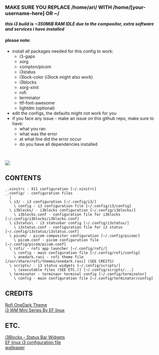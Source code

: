 ### MAKE SURE YOU REPLACE /home/ari/ WITH /home/[your-username-here] OR ~/
***this i3 build is ~350MiB RAM IDLE due to the compositor, extra software and services i have installed***
<br/>

#### please note:
  * install all packages needed for this config to work:
    * i3-gaps
    * xorg
    * compton/picom
    * i3status
    * i3lock-color (i3lock might also work)
    * i3blocks
    * xorg-xinit
    * rofi
    * terminator
    * ttf-font-awesome
    * lightdm (optional)
  * edit the configs, the defaults might not work for you
  * if you face any issue - make an issue on this github repo, make sure to have:
    * what you ran
    * what was the error
    * at what line did the error occur
    * do you have all dependencies installed

<br/>

![](https://user-images.githubusercontent.com/71613062/114439021-08de3480-9bb8-11eb-834a-67edb4b43b2a.png)

## CONTENTS
```
_.xinitrc - X11 configuration [~/.xinitrc]
_.config/ - configuration files
  |
  \ i3/ - i3 configuration [~/.config/i3/]
    \ config - i3 configuration file [~/.config/i3/config]
  \ i3blocks/ - i3blocks configuration [~/.config/i3blocks/]
    \ i3blocks.conf - configuration file for i3blocks [~/.config/i3blocks/i3blocks.conf]
  \ i3status\ - i3 statusbar config [~/.config/i3status/]
    \ i3status.conf - configuration file for i3 status [~/.config/i3status/i3status.conf]
  \ picom/ - picom compositor configuration [~/.config/picom/]
    \ picom.conf - picom configuration file [~/.config/picom/picom.conf]
  \ rofi/ - rofi app launcher [~/.config/rofi/]
    \ config - main configuration file [~/.config/rofi/config]
    \ onedark.rasi - rofi theme file [/usr/share/rofi/themes/onedark.rasi] (SEE CREITS)
  \ scripts/ - i3 status widgets [~/.config/scripts/]
    \ [executable files (SEE ETC.)] [~/.config/scripts/...]
  \ terminator - terminaor terminal config [~/.config/terminator]
    \ config - main configuration file [~/.config/terminator/config]
 ```
 
## CREDITS
[Rofi OneDark Theme](https://github.com/davatorium/rofi-themes/blob/master/User%20Themes/onedark.rasi)<br/>
[i3 WM Mini Series By EF linux](https://www.youtube.com/playlist?list=PL7UuKajElTaCn3bAVIXAcQPtUhX3NKx4-)<br/>
 
## ETC.
[i3Blocks - Status Bar Widgets](https://github.com/vivien/i3blocks/)<br/>
[EF linux i3 configuration file](https://gitlab.com/eflinux/i3)<br/>
[wallpaper](https://user-images.githubusercontent.com/71613062/114439076-1a274100-9bb8-11eb-9067-ba66d22f517a.jpg)
